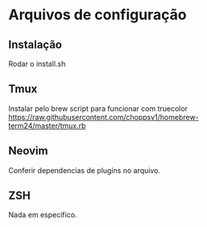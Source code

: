 Arquivos de configuração
========================

Instalação
----------

Rodar o install.sh

Tmux
----

Instalar pelo brew script para funcionar com truecolor
https://raw.githubusercontent.com/choppsv1/homebrew-term24/master/tmux.rb


Neovim
------

Conferir dependencias de plugins no arquivo.

ZSH
---

Nada em específico.
